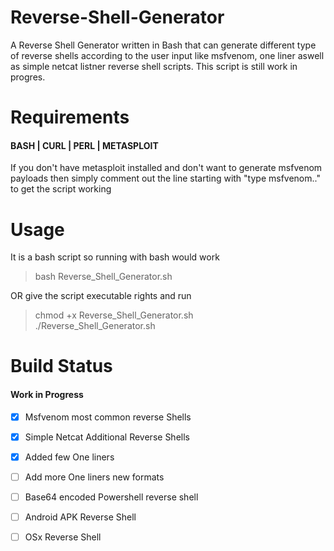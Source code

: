 # Reverse-Shell-Generator
A Reverse Shell Generator written in Bash that can generate different type of reverse shells according to the user input like msfvenom, one liner aswell as simple netcat listner reverse shell scripts.
This script is still work in progres.


# Requirements
#### BASH | CURL | PERL | METASPLOIT

If you don't have metasploit installed and don't want to generate msfvenom payloads then simply comment out the line starting with "type msfvenom.." to get the script working

# Usage
It is a bash script so running with bash would work
>   bash Reverse_Shell_Generator.sh <br> 
   
OR give the script executable rights and run <br>
>   chmod +x Reverse_Shell_Generator.sh  <br>
>   ./Reverse_Shell_Generator.sh <br> 
   
# Build Status
#### Work in Progress

- [x] Msfvenom most common reverse Shells
- [x] Simple Netcat Additional Reverse Shells
- [x] Added few One liners
- [ ] Add more One liners new formats
- [ ] Base64 encoded Powershell reverse shell
- [ ] Android APK Reverse Shell
- [ ] OSx Reverse Shell

 
